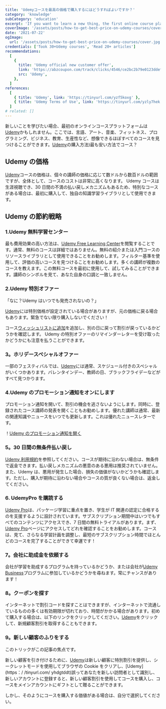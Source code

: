 ```yaml
---
title: 'Udemyコースを最高の価格で購入するにはどうすればよいですか？'
category: 'knowledge'
subCategory: 'education'
excerpt: 'If you want to learn a new thing, the first online course platform may be Udemy. You can find almost any courses you can imagine here, such as: language, art, music, fitness, programming, business, Teaching, productivity, etc. So, how to buy Udemy courses in the cheapest way?'
coverImage: '/assets/posts/how-to-get-best-price-on-udemy-courses/cover.jpg'
date: '2021-07-22'
ogImage:
  url: '/assets/posts/how-to-get-best-price-on-udemy-courses/cover.jpg'
credentials: ['Took 30+Udemy courses', 'Read 20+ articles']
recommendations:
  [
    {
      title: 'Udemy official new customer offer',
      link: 'https://abzcoupon.com/track/clicks/4546/ce2bc2b79e0123ddefcda67f8835ce13286c4ec17cebf0ab416db6006302?subid_1=&subid_2=&subid_3=&subid_4=&subid_5=&t=https%3A%2F%2Fwww.udemy.com%2F',
      src: 'Udemy',
    },
  ]
references:
  [
    { title: 'Udemy', link: 'https://tinyurl.com/yzf5koxg' },
    { title: 'Udemy Terms of Use', link: 'https://tinyurl.com/yzly7hek' },
  ]
# related: []
---
```


新しいことを学びたい場合、最初のオンラインコースプラットフォームは[Udemy](https://tinyurl.com/yhdgtddt)かもしれません。ここでは、言語、アート、音楽、フィットネス、プログラミング、ビジネス、教育、生産性など、想像できるほぼすべてのコースを見つけることができます。[Udemy](https://tinyurl.com/yhdgtddt)の購入方法)最も安い方法でコース？

## Udemy の価格

[Udemy](https://tinyurl.com/yhdgtddt)コースの価格は、個々の講師の価格に応じて数ドルから数百ドルの範囲ですが、全体として、コースのコストは非常に高くなります。 Udemy コースは生涯視聴でき、30 日間の不満の払い戻しメカニズムもあるため、特別なコースがある場合は、最初に購入して、独自の知識学習ライブラリとして使用できます。

## Udemy の節約戦略

### 1.Udemy 無料学習センター

最も費用効果の高い方法は、[Udemy Free Learning Center](https://tinyurl.com/yfbaghja)を閲覧することです。通常、無料のコースは詳細ではありません。無料の紹介または入門コースのリソースライブラリとして使用できることをお勧めします。フィルター基準を使用して、評価の高いコースを見つけることをお勧めします。多くの講師が複数のコースを教えます。この無料コースを最初に使用して、試してみることができます。講師のシンボルを見て、あなた自身の口調と一致しません。

### 2.Udemy 特別オファー

「なに？Udemy はいつでも発売されないの？」

[Udemy](https://tinyurl.com/yhdgtddt)には特別価格が設定されている場合がありますが、元の価格に戻る場合もあります。緊急でない限り購入しないでください！

コース[ウィッシュリストに追加](https://tinyurl.com/yf8sak6b)を追加し、別の日に戻って割引が戻っているかどうかを確認します。 Udemy の特別オファーのリマインダーレターを受け取ったかどうかにも注意を払うことができます。

### 3。ホリデースペシャルオファー

一部のフェスティバルでは、[Udemy](https://tinyurl.com/yhdgtddt)には通常、スケジュール付きのスペシャルがいくつかあります。バレンタインデー、教師の日、ブラックフライデーなどがすべて見つかります。

### 4.Udemy のプロモーション通知をオンにします

プロモーション通知を開いて、割引の機会を逃さないようにします。同時に、登録されたコース講師の発表を開くこともお勧めします。優れた講師は通常、最新の関連知識やニュースをいつでも更新します。これは優れたニュースレターです。

！[Udemy のプロモーション通知を開く](https://i.imgur.com/NaVDSkb.png)

### 5。30 日間の無条件払い戻し

[Udemy 利用規約](https://tinyurl.com/yzly7hek)を参照してください。コースが期待に沿わない場合は、無条件で返金できます。払い戻しメカニズムの悪意のある悪用は推奨されていません。また、Udemy は、悪用が発生した場合、損失の価値がないかどうかも確認します。ただし、購入が期待に沿わない場合やコースの質が良くない場合は、返金してください。

### 6. UdemyPro を購読する

[Udemy Pro](https://tinyurl.com/yhgfsrwr)は、パッケージ学習に重点を置き、学生が IT 関連の認定に合格するのを支援するように設計されています。サブスクリプション期間中はいつでもすべてのコンテンツにアクセスでき、7 日間の無料トライアルがあります。まず、[Udemy Pro](https://tinyurl.com/yhgfsrwr)ページにアクセスしてどれを確認することをお勧めします。コースは、見て、さらなる学習計画を調整し、最短のサブスクリプション時間でほとんどのコースを完了することができて幸運です！

### 7。会社に助成金を依頼する

会社が学習を助成するプログラムを持っているかどうか、または会社が[Udemy Business](https://tinyurl.com/ygzsqe9j)プログラムに参加しているかどうかを尋ねます。常にチャンスがあります！

### 8。クーポンを探す

インターネットで割引コードを探すことはできますが、インターネットで流通しているものの多くは有効期限が切れており、時間がかかる場合があります。初めて購入する場合は、以下のリンクをクリックしてください。[Udemy](https://tinyurl.com/yhdgtddt)をクリックして、新規顧客割引を取得することもできます。

### 9。新しい顧客のふりをする

このトリックがこの記事の焦点です。

新しい顧客を引き付けるために、[Udemy](https://tinyurl.com/yhdgtddt)は新しい顧客に特別割引を提供し、シークレットモードを使用してブラウザの Cookie をクリアし、[Udemy](https：/ /tinyurl.com/ yhdgtddt)誤ってあなたを新しい訪問者として識別し、新しいアカウントに登録すると、新しい顧客割引を使用してコースを購入し、コースをメインアカウントにギフトとして贈ることができます。

しかし、そのようにコースを購入する価値がある場合は、自分で選択してください。
